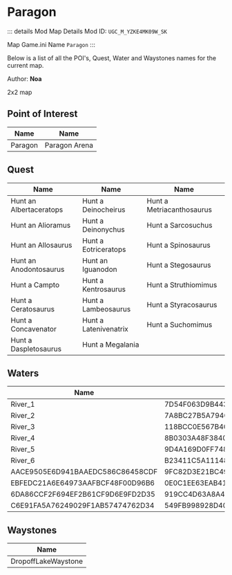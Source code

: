 # Paragon

::: details Mod Map Details
Mod ID: `UGC_M_YZKE4MK09W_SK`

Map Game.ini Name `Paragon`
:::

Below is a list of all the POI's, Quest, Water and Waystones names for the current map.

Author: **Noa**

2x2 map

## Point of Interest

| Name | Name |
| --- | --- |
| Paragon | Paragon Arena |

## Quest

| Name | Name | Name |
| --- | --- | --- |
| Hunt an Albertaceratops | Hunt a Deinocheirus | Hunt a Metriacanthosaurus |
| Hunt an Alioramus | Hunt a Deinonychus | Hunt a Sarcosuchus |
| Hunt an Allosaurus | Hunt a Eotriceratops | Hunt a Spinosaurus |
| Hunt an Anodontosaurus | Hunt an Iguanodon | Hunt a Stegosaurus |
| Hunt a Campto | Hunt a Kentrosaurus | Hunt a Struthiomimus |
| Hunt a Ceratosaurus | Hunt a Lambeosaurus | Hunt a Styracosaurus |
| Hunt a Concavenator | Hunt a Latenivenatrix | Hunt a Suchomimus |
| Hunt a Daspletosaurus | Hunt a Megalania | |

## Waters

| Name | Name |
| --- | --- |
| River_1 | 7D54F063D9B443BB8B904B728A16FDED |
| River_2 | 7A8BC27B5A79408089B11344914E7343 |
| River_3 | 118BCC0E567B40C0AE26B1B10143CE2B |
| River_4 | 8B0303A48F3840B68D07481A627117A0 |
| River_5 | 9D4A169D0FF748A8A53FFD34A4BEDF3A | 
| River_6 | B23411C5A11148F1A1D2BCECE959ACB4 |
| AACE9505E6D941BAAEDC586C86458CDF | 9FC82D3E21BC49368366E91D1204A91F |
| EBFEDC21A6E64973AAFBCF48F00D96B6 | 0E0C1EE63EAB419EB2FB9987931F64AB |
| 6DA86CCF2F694EF2B61CF9D6E9FD2D35 | 919CC4D63A8A48F5B3A28599E0E4940C |
| C6E91FA5A76249029F1AB57474762D34 | 549FB998928D405992CD195A9094D012 |

## Waystones

| Name |
| --- |
| DropoffLakeWaystone |

